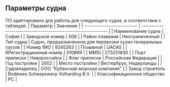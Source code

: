 ## Параметры судна
ПО адаптировано для работы для следующего судна, в соответствии с таблицей.
| Параметр                   | Значение                                                      |
| -------------------------- | ------------------------------------------------------------- |
| Наименование судна         | София                                                         |
| Заводской номер            | 506                                                           |
| Район плавания             | Неограниченный                                                |
| Тип судна                  | Судно, предназначенное для перевозки сухих генеральных грузов |
| Номер IMO                  | 9245263                                                       |
| Позывной                   | UACA5                                                         |
| RРегистрационный номер     | 010869                                                        |
| MMSI                       | 273251830                                                     |
| Порт приписки              | Новороссийск                                                  |
| Флаг приписки              | Российская Федерация                                          |
| Год постройки              | 2002                                                          |
| Место постройки            | Вестербрук, Нидерланды                                        |
| Судовладелец               | ООО "Кубанская морская компания"                              |
| Завод строитель            | Bodewes Scheepswerp Volharding B.V.                           |
| Классификационное общество | РС                                                            |